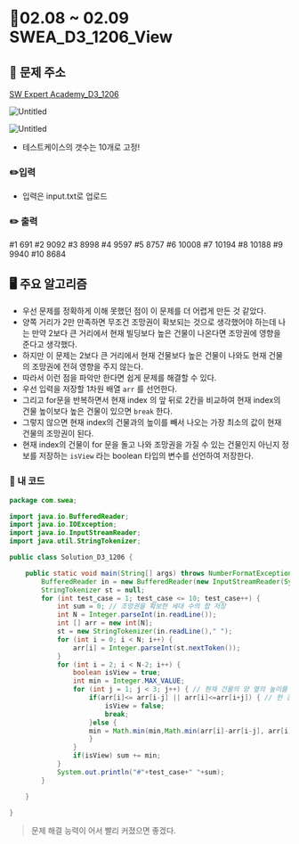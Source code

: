 # 👑02.08 ~ 02.09 SWEA_D3_1206_View
## 📝 문제 주소

[SW Expert Academy_D3_1206](https://swexpertacademy.com/main/code/problem/problemDetail.do?contestProbId=AV134DPqAA8CFAYh&categoryId=AV134DPqAA8CFAYh&categoryType=CODE&problemTitle=&orderBy=FIRST_REG_DATETIME&selectCodeLang=ALL&select-1=&pageSize=10&pageIndex=1)

![Untitled](https://user-images.githubusercontent.com/48318620/107147387-28c36300-6991-11eb-8d03-b1047cc336a1.png)


![Untitled](https://user-images.githubusercontent.com/48318620/107147422-5c9e8880-6991-11eb-96da-28791203f197.png)

- 테스트케이스의 갯수는 10개로 고정!

### ✏️입력

- 입력은 input.txt로 업로드

### ✏️ 출력

#1 691
#2 9092
#3 8998
#4 9597
#5 8757
#6 10008
#7 10194
#8 10188
#9 9940
#10 8684

## 🖥️ 주요 알고리즘

- 우선 문제를 정확하게 이해 못했던 점이 이 문제를 더 어렵게 만든 것 같았다.
- 양쪽 거리가 2만 만족하면 무조건 조망권이 확보되는 것으로 생각했어야 하는데 나는 만약 2보다 큰 거리에서 현재 빌딩보다 높은 건물이 나온다면 조망권에 영향을 준다고 생각했다.
- 하지만 이 문제는 2보다 큰 거리에서 현재 건물보다 높은 건물이 나와도 현재 건물의 조망권에 전혀 영향을 주지 않는다.
- 따라서 이런 점을 파악만 한다면 쉽게 문제를 해결할 수 있다.
- 우선 입력을 저장할 1차원 배열 `arr` 를 선언한다.
- 그리고 for문을 반복하면서 현재 index 의 앞 뒤로 2칸을 비교하여 현재 index의 건물 높이보다 높은 건물이 있으면 `break` 한다.
- 그렇지 않으면 현재 index의 건물과의 높이를 빼서 나오는 가장 최소의 값이 현재 건물의 조망권이 된다.
- 현재 index의 건물이 for 문을 돌고 나와 조망권을 가질 수 있는 건물인지 아닌지 정보를 저장하는 `isView` 라는 boolean 타입의 변수를 선언하여 저장한다.

### 📜 내 코드

```java
package com.swea;

import java.io.BufferedReader;
import java.io.IOException;
import java.io.InputStreamReader;
import java.util.StringTokenizer;

public class Solution_D3_1206 {

	public static void main(String[] args) throws NumberFormatException, IOException {
		BufferedReader in = new BufferedReader(new InputStreamReader(System.in));
		StringTokenizer st = null;
		for (int test_case = 1; test_case <= 10; test_case++) {
			int sum = 0; // 조망권을 확보한 세대 수의 합 저장
			int N = Integer.parseInt(in.readLine());
			int [] arr = new int[N];
			st = new StringTokenizer(in.readLine()," ");
			for (int i = 0; i < N; i++) {
				arr[i] = Integer.parseInt(st.nextToken());
			}
			for (int i = 2; i < N-2; i++) {
				boolean isView = true;
				int min = Integer.MAX_VALUE;
				for (int j = 1; j < 3; j++) { // 현재 건물의 양 옆의 높이를 비교
					if(arr[i]<= arr[i-j] || arr[i]<=arr[i+j]) { // 한 건물이라도 현재보다 높으면 break
						isView = false;
						break;
					}else {
					min = Math.min(min,Math.min(arr[i]-arr[i-j], arr[i]- arr[i+j]));
					}
				}
				if(isView) sum += min;
			}
			System.out.println("#"+test_case+" "+sum);
		}

	}

}
```

> 문제 해결 능력이 어서 빨리 커졌으면 좋겠다.